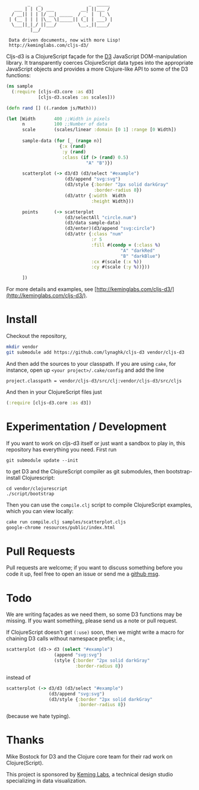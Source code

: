             _   _                  _  _____ 
       ___ | | (_) ___          __| ||___ / 
      / __|| | | |/ __| _____  / _` |  |_ \ 
     | (__ | | | |\__ \|_____|| (_| | ___) |
      \___||_|_/ ||___/        \__,_||____/ 
             |__/                           

     Data driven documents, now with more Lisp!
     http://keminglabs.com/cljs-d3/


Cljs-d3 is a ClojureScript façade for the [D3](http://mbostock.github.com/d3/) JavaScript DOM-manipulation library.
It transparently coerces ClojureScript data types into the appropriate JavaScript objects and provides a more Clojure-like API to some of the D3 functions:


```clojure
(ns sample
  (:require [cljs-d3.core :as d3]
            [cljs-d3.scales :as scales]))

(defn rand [] ((.random js/Math)))

(let [Width       400 ;;Width in pixels
      n           100 ;;Number of data
      scale       (scales/linear :domain [0 1] :range [0 Width])
      
      sample-data (for [_ (range n)]
                    {:x (rand)
                     :y (rand)
                     :class (if (> (rand) 0.5)
                              "A" "B")})

      scatterplot (-> d3/d3 (d3/select "#example")
                      (d3/append "svg:svg")
                      (d3/style {:border "2px solid darkGray"
                                 :border-radius 8})
                      (d3/attr {:width  Width
                                :height Width}))

      points      (-> scatterplot
                      (d3/selectAll "circle.num")
                      (d3/data sample-data)
                      (d3/enter)(d3/append "svg:circle")
                      (d3/attr {:class "num"
                                :r 5
                                :fill #(condp = (:class %)
                                           "A" "darkRed"
                                           "B" "darkBlue")
                                :cx #(scale (:x %))
                                :cy #(scale (:y %))}))

      ])
```

For more details and examples, see [http://keminglabs.com/cljs-d3/](http://keminglabs.com/cljs-d3/).

Install
=======

Checkout the repository,

```bash
mkdir vendor
git submodule add https://github.com/lynaghk/cljs-d3 vendor/cljs-d3
```

And then add the sources to your classpath.
If you are using `cake`, for instance, open up `<your project>/.cake/config` and add the line

    project.classpath = vendor/cljs-d3/src/clj:vendor/cljs-d3/src/cljs

And then in your ClojureScript files just

```clojure
(:require [cljs-d3.core :as d3])
```

Experimentation / Development
=============================

If you want to work on cljs-d3 itself or just want a sandbox to play in, this repository has everything you need.
First run

    git submodule update --init

to get D3 and the ClojureScript compiler as git submodules, then bootstrap-install Clojurescript: 

    cd vendor/clojurescript
    ./script/bootstrap

Then you can use the `compile.clj` script to compile ClojureScript examples, which you can view locally:

```bash
cake run compile.clj samples/scatterplot.cljs
google-chrome resources/public/index.html
```

Pull Requests
=============

Pull requests are welcome; if you want to discuss something before you code it up, feel free to open an issue or send me a [github msg](https://github.com/inbox/new/lynaghk).


Todo
====

We are writing façades as we need them, so some D3 functions may be missing.
If you want something, please send us a note or pull request.

If ClojureScript doesn't get `(:use)` soon, then we might write a macro for chaining D3 calls without namespace prefix; i.e.,

```clojure
scatterplot (d3-> d3 (select "#example")
                  (append "svg:svg")
                  (style {:border "2px solid darkGray"
                          :border-radius 8})
```

instead of 

```clojure
scatterplot (-> d3/d3 (d3/select "#example")
                (d3/append "svg:svg")
                (d3/style {:border "2px solid darkGray"
                           :border-radius 8})
```

(because we hate typing).


Thanks
======
Mike Bostock for D3 and the Clojure core team for their rad work on Clojure(Script).

This project is sponsored by [Keming Labs](http://keminglabs.com), a technical design studio specializing in data visualization.
